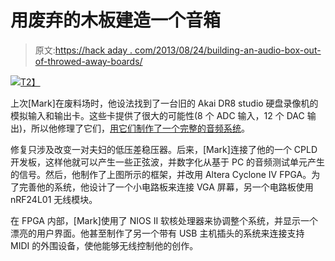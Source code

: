 # 用废弃的木板建造一个音箱

> 原文:[https://hack aday . com/2013/08/24/building-an-audio-box-out-of-throwed-away-boards/](https://hackaday.com/2013/08/24/building-an-audio-box-out-of-thrown-away-boards/)

[![](../Images/79878eb44332263fba246a26a15f5a35.png)T2】](http://hackaday.com/wp-content/uploads/2013/08/frame.jpg)

上次[Mark]在废料场时，他设法找到了一台旧的 Akai DR8 studio 硬盘录像机的模拟输入和输出卡。这些卡提供了很大的可能性(8 个 ADC 输入，12 个 DAC 输出)，所以他修理了它们，[用它们制作了一个完整的音频系统](http://www.idesignz.org/AudioBox/AudioBox.htm)。

修复只涉及改变一对夫妇的低压差稳压器。后来，[Mark]连接了他的一个 CPLD 开发板，这样他就可以产生一些正弦波，并数字化从基于 PC 的音频测试单元产生的信号。然后，他制作了上图所示的框架，并改用 Altera Cyclone IV FPGA。为了完善他的系统，他设计了一个小电路板来连接 VGA 屏幕，另一个电路板使用 nRF24L01 无线模块。

在 FPGA 内部，[Mark]使用了 NIOS II 软核处理器来协调整个系统，并显示一个漂亮的用户界面。他甚至制作了另一个带有 USB 主机插头的系统来连接支持 MIDI 的外围设备，使他能够无线控制他的创作。